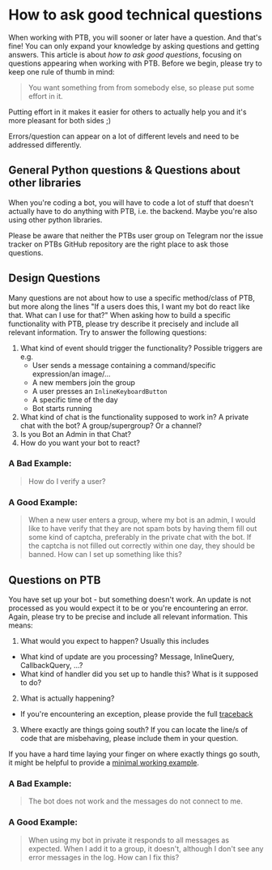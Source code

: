 # How to ask good technical questions

When working with PTB, you will sooner or later have a question. And that's fine! You can only expand your knowledge by asking questions and getting answers.
This article is about *how to ask good questions*, focusing on questions appearing when working with PTB.
Before we begin, please try to keep one rule of thumb in mind:

> You want something from from somebody else, so please put some effort in it.

Putting effort in it makes it easier for others to actually help you and it's more pleasant for both sides ;)

Errors/question can appear on a lot of different levels and need to be addressed differently. 

## General Python questions & Questions about other libraries

When you're coding a bot, you will have to code a lot of stuff that doesn't actually have to do anything with PTB, i.e. the backend. 
Maybe you're also using other python libraries.

Please be aware that neither the PTBs user group on Telegram nor the issue tracker on PTBs GitHub repository are the right place to ask those questions.

## Design Questions

Many questions are not about how to use a specific method/class of PTB, but more along the lines "If a users does this, I want my bot do react like that. What can I use for that?"
When asking how to build a specific functionality with PTB, please try describe it precisely and include all relevant information. Try to answer the following questions:

1. What kind of event should trigger the functionality? Possible triggers are e.g.
    * User sends a message containing a command/specific expression/an image/…
    * A new members join the group
    * A user presses an `InlineKeyboardButton`
    * A specific time of the day
    * Bot starts running
2. What kind of chat is the functionality supposed to work in? A private chat with the bot? A group/supergroup? Or a channel?
3. Is you Bot an Admin in that Chat?
4. How do you want your bot to react?

### A Bad Example:

> How do I verify a user?

### A Good Example:

> When a new user enters a group, where my bot is an admin, I would like to have verify that they are not spam bots by having them fill out some kind of captcha, preferably in the private chat with the bot. If the captcha is not filled out correctly within one day, they should be banned. How can I set up something like this?

## Questions on PTB

You have set up your bot - but something doesn't work. An update is not processed as you would expect it to be or you're encountering an error.
Again, please try to be precise and include all relevant information. This means:

1. What would you expect to happen? Usually this includes
  * What kind of update are you processing? Message, InlineQuery, CallbackQuery, …?
  * What kind of handler did you set up to handle this? What is it supposed to do?
2. What is actually happening?
  * If you're encountering an exception, please provide the full [traceback](https://realpython.com/python-traceback/)
3. Where exactly are things going south? If you can locate the line/s of code that are misbehaving, please include them in your question.
  
If you have a hard time laying your finger on where exactly things go south, it might be helpful to provide a [minimal working example](https://telegra.ph/Minimal-Working-Example-for-PTB-07-18).

### A Bad Example:

> The bot does not work and the messages do not connect to me.

### A Good Example:

> When using my bot in private it responds to all messages as expected. When I add it to a group, it doesn't, although I don't see any error messages in the log. How can I fix this?
